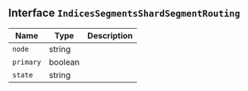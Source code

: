 ## Interface `IndicesSegmentsShardSegmentRouting`

| Name | Type | Description |
| - | - | - |
| `node` | string | &nbsp; |
| `primary` | boolean | &nbsp; |
| `state` | string | &nbsp; |
